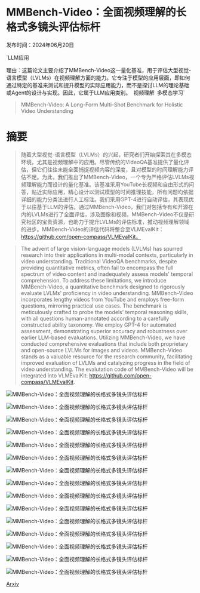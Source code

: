 # MMBench-Video：全面视频理解的长格式多镜头评估标杆

发布时间：2024年06月20日

`LLM应用

理由：这篇论文主要介绍了MMBench-Video这一量化基准，用于评估大型视觉-语言模型（LVLMs）在视频理解方面的能力。它专注于模型的应用层面，即如何通过特定的基准来测试和提升模型的实际应用能力，而不是探讨LLM的理论基础或Agent的设计与实现。因此，它属于LLM应用类别。` `视频理解` `多模态学习`

> MMBench-Video: A Long-Form Multi-Shot Benchmark for Holistic Video Understanding

# 摘要

> 随着大型视觉-语言模型（LVLMs）的兴起，研究者们开始探索其在多模态环境，尤其是视频理解中的应用。尽管传统的VideoQA基准提供了量化评估，但它们往往未能全面捕捉视频内容的深度，且对模型的时间理解能力评估不足。为此，我们推出了MMBench-Video，一个专为严格评估LVLMs视频理解能力而设计的量化基准。该基准采用YouTube长视频和自由形式的问答，贴近实际应用，精心设计以测试模型的时间推理技能，所有问题均依据详细的能力分类法进行人工标注。我们采用GPT-4进行自动评估，其表现优于以往基于LLM的评估。通过MMBench-Video，我们对包括专有和开源在内的LVLMs进行了全面评估，涉及图像和视频。MMBench-Video不仅是研究社区的宝贵资源，也助力于提升LVLMs的评估标准，推动视频理解领域的进步。MMBench-Video的评估代码将整合至VLMEvalKit：https://github.com/open-compass/VLMEvalKit。

> The advent of large vision-language models (LVLMs) has spurred research into their applications in multi-modal contexts, particularly in video understanding. Traditional VideoQA benchmarks, despite providing quantitative metrics, often fail to encompass the full spectrum of video content and inadequately assess models' temporal comprehension. To address these limitations, we introduce MMBench-Video, a quantitative benchmark designed to rigorously evaluate LVLMs' proficiency in video understanding. MMBench-Video incorporates lengthy videos from YouTube and employs free-form questions, mirroring practical use cases. The benchmark is meticulously crafted to probe the models' temporal reasoning skills, with all questions human-annotated according to a carefully constructed ability taxonomy. We employ GPT-4 for automated assessment, demonstrating superior accuracy and robustness over earlier LLM-based evaluations. Utilizing MMBench-Video, we have conducted comprehensive evaluations that include both proprietary and open-source LVLMs for images and videos. MMBench-Video stands as a valuable resource for the research community, facilitating improved evaluation of LVLMs and catalyzing progress in the field of video understanding. The evalutation code of MMBench-Video will be integrated into VLMEvalKit: https://github.com/open-compass/VLMEvalKit.

![MMBench-Video：全面视频理解的长格式多镜头评估标杆](../../../paper_images/2406.14515/x1.png)

![MMBench-Video：全面视频理解的长格式多镜头评估标杆](../../../paper_images/2406.14515/x2.png)

![MMBench-Video：全面视频理解的长格式多镜头评估标杆](../../../paper_images/2406.14515/x3.png)

![MMBench-Video：全面视频理解的长格式多镜头评估标杆](../../../paper_images/2406.14515/x4.png)

![MMBench-Video：全面视频理解的长格式多镜头评估标杆](../../../paper_images/2406.14515/x5.png)

![MMBench-Video：全面视频理解的长格式多镜头评估标杆](../../../paper_images/2406.14515/x6.png)

![MMBench-Video：全面视频理解的长格式多镜头评估标杆](../../../paper_images/2406.14515/x7.png)

![MMBench-Video：全面视频理解的长格式多镜头评估标杆](../../../paper_images/2406.14515/x8.png)

![MMBench-Video：全面视频理解的长格式多镜头评估标杆](../../../paper_images/2406.14515/x9.png)

![MMBench-Video：全面视频理解的长格式多镜头评估标杆](../../../paper_images/2406.14515/x10.png)

![MMBench-Video：全面视频理解的长格式多镜头评估标杆](../../../paper_images/2406.14515/x11.png)

![MMBench-Video：全面视频理解的长格式多镜头评估标杆](../../../paper_images/2406.14515/x12.png)

![MMBench-Video：全面视频理解的长格式多镜头评估标杆](../../../paper_images/2406.14515/x13.png)

![MMBench-Video：全面视频理解的长格式多镜头评估标杆](../../../paper_images/2406.14515/x14.png)

![MMBench-Video：全面视频理解的长格式多镜头评估标杆](../../../paper_images/2406.14515/x15.png)

[Arxiv](https://arxiv.org/abs/2406.14515)